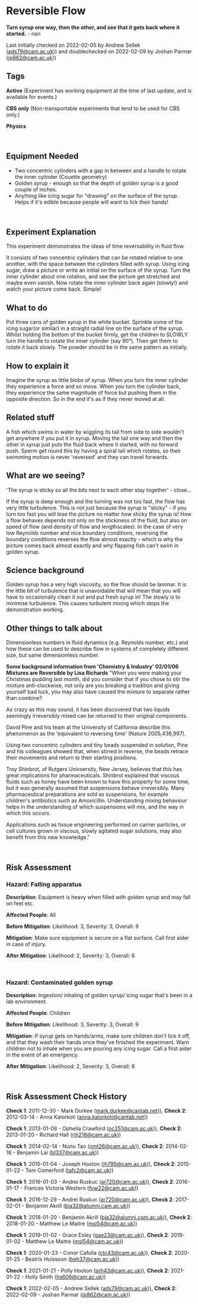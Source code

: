# Reversible Flow

**Turn syrup one way, then the other, and see that it gets back where it started.** - nan

Last initially checked on 2022-02-05 by Andrew Sellek (ads79@cam.ac.uk)) and doublechecked on 2022-02-09 by Joshan Parmar (jp862@cam.ac.uk))

## Tags
<!--- Start Tags (DO NOT REMOVE THIS COMMENT) --->

**Active** (Experiment has working equipment at the time of last update, and is available for events.)

**CBS only** (Non-transportable experiments that tend to be used for CBS only.)

**Physics**
<!--- End Tags (DO NOT REMOVE THIS COMMENT) --->

<br/>

## Equipment Needed 
- Two concentric cylinders with a gap in between and a handle to rotate the inner cylinder (Couette geometry)
- Golden syrup - enough so that the depth of golden syrup is a good couple of inches.
- Anything like icing sugar for "drawing" on the surface of the syrup. Helps if it's edible because people will want to lick their hands!

<br/>

## Experiment Explanation 

This experiment demonstrates the ideas of time reversability in fluid flow. 


It consists of two concentric cylinders that can be rotated relative to one another, with the space between the cylinders filled with syrup. Using icing sugar, draw a picture or write an initial on the surface of the syrup. Turn the inner cylinder about one rotation, and see the picture get stretched and maybe even vanish. Now rotate the inner cylinder back again (slowly!) and watch your picture come back. Simple!


What to do
----------


Put three cans of golden syrup in the white bucket. Sprinkle some of the icing sugar(or similar) in a straight radial line on the surface of the syrup. Whilst holding the bottom of the bucket firmly, get the children to SLOWLY turn the handle to rotate the inner cylinder (say 90°). Then get them to rotate it back slowly. The powder should be in the same pattern as initially. 


How to explain it
-----------------


Imagine the syrup as little blobs of syrup. When you turn the inner cylinder they experience a force and so move. When you turn the cylinder back, they experience the same magnitude of force but pushing them in the opposite direction. So in the end it's as if they never moved at all.


Related stuff
-------------


 A fish which swims in water by wiggling its tail from side to side wouldn't get anywhere if you put it in syrup. Moving the tail one way and then the other in syrup just puts the fluid back where it started, with no forward push. Sperm get round this by having a spiral tail which rotates, so their swimming motion is never 'reversed' and they can travel forwards.


What are we seeing?
-------------------


'The syrup is sticky so all the bits next to each other stay together' - close... 


If the syrup is deep enough and the turning was not too fast, the flow has very little turbulence. This is not just because the syrup is "sticky" - if you turn too fast you will lose the picture no matter how sticky the syrup is! How a flow behaves depends not only on the stickiness of the fluid, but also on speed of flow (and density of flow and lengthscales). In the case of very low Reynolds number and nice boundary conditions, reversing the boundary conditions reverses the flow almost exactly - which is why the picture comes back almost exactly and why flapping fish can't swim in golden syrup.


Science background
------------------


Golden syrup has a very high viscosity, so the flow should be laminar. It is the little bit of turbulence that is unavoidable that will mean that you will have to occasionally clean it out and put fresh syrup in! The slowly is to minimise turbulence. This causes turbulent mixing which stops the demonstration working. 


Other things to talk about
--------------------------


Dimensionless numbers in fluid dynamics (e.g. Reynolds number, etc.) and how these can be used to describe flow in systems of completely different size, but same dimensionless number.


**Some background information from 'Chemistry & Industry' 02/01/06**
**Mixtures are Reversible by Lisa Richards**
"When you were making your Christmas pudding last month, did you consider that if you chose to stir the mixture anti-clockwise, not only are you breaking a tradition and giving yourself bad luck, you may also have caused the mixture to separate rather than combine?

As crazy as this may sound, it has been discovered that two liquids seemingly irreversibly mixed can be returned to their original components.

David Pine and his team at the University of California describe this phenomenon as the 'equivalent to reversing time' (Nature 2005,438,997).

Using two concentric cylinders and tiny beads suspended in solution, Pine and his colleagues showed that, when stirred in reverse, the beads retrace their movements and return to their starting positions.

Troy Shinbrot, of Rutgers Univsersity, New Jersey, believes that this has great implications for pharmaceuticals. Shinbrot explained that viscous fluids such as honey have been known to have this property for some time, but it was generally assumed that suspensions behave irreversibly. Many pharmaceutical preparations are sold as suspensions, for example children's antibiotics such as Amoxicillin. Understanding mixing behaviour helps in the understanding of which suspensions will mix, and the way in which this occurs.

Applications such as tissue engineering performed on carrier particles, or cell cultures grown in viscous, slowly agitated sugar solutions, may also benefit from this new knowledge."


<br/>

## Risk Assessment

### **Hazard**: Falling apparatus

**Description**: Equipment is heavy when filled with golden syrup and may fall on feet etc.

**Affected People**: All

**Before Mitigation**: Likelihood: 3, Severity: 3, Overall: 9

**Mitigation**: Make sure equipment is secure on a flat surface.
Call first aider in case of injury.

**After Mitigation**: Likelihood: 2, Severity: 3, Overall: 6

<br/>

### **Hazard**: Contaminated golden syrup

**Description**: Ingestion/ inhaling of golden syrup/ icing sugar that's been in a lab environment.

**Affected People**: Children

**Before Mitigation**: Likelihood: 3, Severity: 3, Overall: 9

**Mitigation**: If syrup gets on hands/arms, make sure children don't lick it off, and that they wash their hands once they've finished the experiment. Warn children not to inhale when you are pouring any icing sugar.
Call a first aider in the event of an emergency.

**After Mitigation**: Likelihood: 2, Severity: 3, Overall: 6

<br/>

## Risk Assessment Check History 

**Check 1**: 2011-12-30 - Mark Durkee (mark.durkee@cantab.net)), **Check 2**: 2012-03-14 - Anna Kalorkoti (anna.kalorkoti@cantab.net))

**Check 1**: 2013-01-08 - Ophelia Crawford (oc251@cam.ac.uk)), **Check 2**: 2013-01-20 - Richard Hall (rjh216@cam.ac.uk))

**Check 1**: 2014-02-14 - Nunu Tao (nmt26@cam.ac.uk)), **Check 2**: 2014-02-16 - Benjamin Lai (bl337@cam.ac.uk))

**Check 1**: 2015-01-04 - Joseph Hooton (jh795@cam.ac.uk)), **Check 2**: 2015-01-22 - Tom Comerford (tafc2@cam.ac.uk))

**Check 1**: 2016-01-03 - Andrei Ruskuc (ar720@cam.ac.uk)), **Check 2**: 2016-01-17 - Frances Victoria Western (fvw22@cam.ac.uk))

**Check 1**: 2016-12-29 - Andrei Ruskuc (ar720@cam.ac.uk)), **Check 2**: 2017-02-01 - Benjamin Akrill (bja32@alumni.cam.ac.uk))

**Check 1**: 2018-01-20 - Benjamin Akrill (bja32@alumni.cam.ac.uk)), **Check 2**: 2018-01-20 - Matthew Le Maitre (msl54@cam.ac.uk))

**Check 1**: 2019-01-02 - Grace Exley (gae23@cam.ac.uk)), **Check 2**: 2019-01-02 - Matthew Le Maitre (msl54@cam.ac.uk))

**Check 1**: 2020-01-23 - Conor Cafolla (ctc43@cam.ac.uk)), **Check 2**: 2020-01-25 - Beatrix Huissoon (beh37@cam.ac.uk))

**Check 1**: 2021-01-21 - Polly Hooton (prh43@cam.ac.uk)), **Check 2**: 2021-01-22 - Holly Smith (hs606@cam.ac.uk))

**Check 1**: 2022-02-05 - Andrew Sellek (ads79@cam.ac.uk)), **Check 2**: 2022-02-09 - Joshan Parmar (jp862@cam.ac.uk))